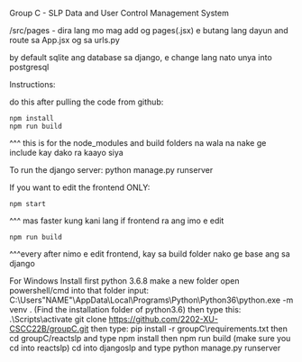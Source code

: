 Group C - SLP Data and User Control Management System

/src/pages - dira lang mo mag add og pages(.jsx)
e butang lang dayun and route sa App.jsx og sa urls.py

by default sqlite ang database sa django, e change lang
nato unya into postgresql


Instructions:

do this after pulling the code from github:

    npm install
    npm run build

^^^ this is for the node_modules and build folders na wala
na nake ge include kay dako ra kaayo siya

To run the django server:
    python manage.py runserver

If you want to edit the frontend ONLY:

    npm start

^^^ mas faster kung kani lang if frontend ra ang imo e edit

    npm run build

^^^every after nimo e edit frontend, kay sa build folder nako ge base ang sa django

For Windows
Install first python 3.6.8
make a new folder
open powershell/cmd into that folder
input:  C:\Users\"NAME"\AppData\Local\Programs\Python\Python36\python.exe -m venv . (Find the installation folder of python3.6)
then type this: .\Scripts\activate
git clone https://github.com/2202-XU-CSCC22B/groupC.git
then type: pip install -r groupC\requirements.txt
then cd groupC/reactslp and type npm install
then npm run build (make sure you cd into reactslp)
cd into djangoslp and type python manage.py runserver

